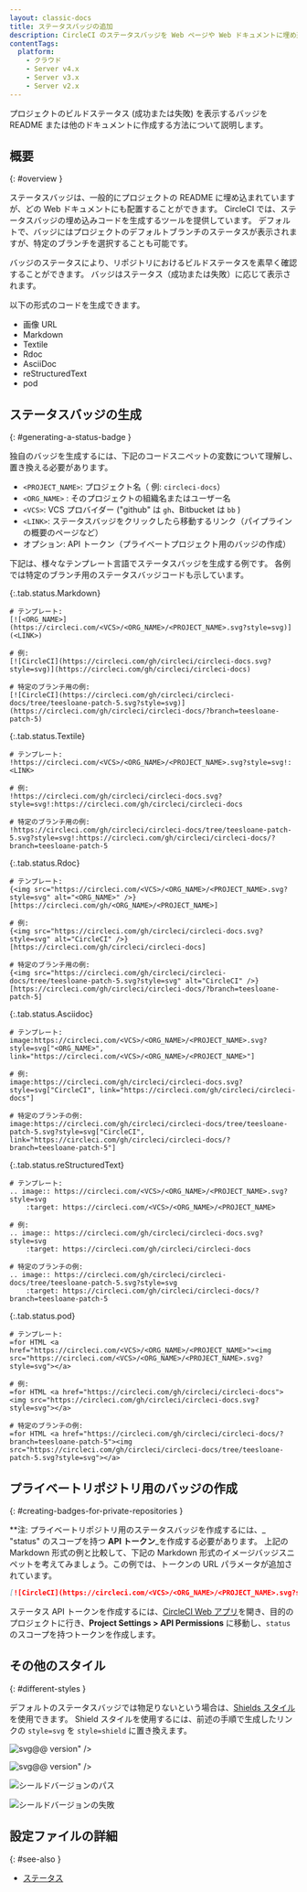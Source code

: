 ```yaml
---
layout: classic-docs
title: ステータスバッジの追加
description: CircleCI のステータスバッジを Web ページや Web ドキュメントに埋め込む方法
contentTags:
  platform:
    - クラウド
    - Server v4.x
    - Server v3.x
    - Server v2.x
---
```


プロジェクトのビルドステータス (成功または失敗) を表示するバッジを README または他のドキュメントに作成する方法について説明します。

## 概要
{: #overview }

ステータスバッジは、一般的にプロジェクトの README に埋め込まれていますが、どの Web ドキュメントにも配置することができます。 CircleCI では、ステータスバッジの埋め込みコードを生成するツールを提供しています。 デフォルトで、バッジにはプロジェクトのデフォルトブランチのステータスが表示されますが、特定のブランチを選択することも可能です。

バッジのステータスにより、リポジトリにおけるビルドステータスを素早く確認することができます。 バッジはステータス（成功または失敗）に応じて表示されます。

以下の形式のコードを生成できます。
- 画像 URL
- Markdown
- Textile
- Rdoc
- AsciiDoc
- reStructuredText
- pod

## ステータスバッジの生成
{: #generating-a-status-badge }

独自のバッジを生成するには、下記のコードスニペットの変数について理解し、置き換える必要があります。

- `<PROJECT_NAME>`: プロジェクト名（ 例: `circleci-docs`）
- `<ORG_NAME>` : そのプロジェクトの組織名またはユーザー名
- `<VCS>`: VCS プロバイダー ("github" は `gh`、Bitbucket は `bb` )
- `<LINK>`: ステータスバッジをクリックしたら移動するリンク（パイプラインの概要のページなど）
- オプション: API トークン（プライベートプロジェクト用のバッジの作成）

下記は、様々なテンプレート言語でステータスバッジを生成する例です。 各例では特定のブランチ用のステータスバッジコードも示しています。

{:.tab.status.Markdown}
```text
# テンプレート:
[![<ORG_NAME>](https://circleci.com/<VCS>/<ORG_NAME>/<PROJECT_NAME>.svg?style=svg)](<LINK>)

# 例:
[![CircleCI](https://circleci.com/gh/circleci/circleci-docs.svg?style=svg)](https://circleci.com/gh/circleci/circleci-docs)

# 特定のブランチ用の例:
[![CircleCI](https://circleci.com/gh/circleci/circleci-docs/tree/teesloane-patch-5.svg?style=svg)](https://circleci.com/gh/circleci/circleci-docs/?branch=teesloane-patch-5)
```

{:.tab.status.Textile}
```text
# テンプレート:
!https://circleci.com/<VCS>/<ORG_NAME>/<PROJECT_NAME>.svg?style=svg!:<LINK>

# 例:
!https://circleci.com/gh/circleci/circleci-docs.svg?style=svg!:https://circleci.com/gh/circleci/circleci-docs

# 特定のブランチ用の例:
!https://circleci.com/gh/circleci/circleci-docs/tree/teesloane-patch-5.svg?style=svg!:https://circleci.com/gh/circleci/circleci-docs/?branch=teesloane-patch-5
```

{:.tab.status.Rdoc}
```text
# テンプレート:
{<img src="https://circleci.com/<VCS>/<ORG_NAME>/<PROJECT_NAME>.svg?style=svg" alt="<ORG_NAME>" />}[https://circleci.com/gh/<ORG_NAME>/<PROJECT_NAME>]

# 例:
{<img src="https://circleci.com/gh/circleci/circleci-docs.svg?style=svg" alt="CircleCI" />}[https://circleci.com/gh/circleci/circleci-docs]

# 特定のブランチ用の例:
{<img src="https://circleci.com/gh/circleci/circleci-docs/tree/teesloane-patch-5.svg?style=svg" alt="CircleCI" />}[https://circleci.com/gh/circleci/circleci-docs/?branch=teesloane-patch-5]
```

{:.tab.status.Asciidoc}
```text
# テンプレート:
image:https://circleci.com/<VCS>/<ORG_NAME>/<PROJECT_NAME>.svg?style=svg["<ORG_NAME>", link="https://circleci.com/<VCS>/<ORG_NAME>/<PROJECT_NAME>"]

# 例:
image:https://circleci.com/gh/circleci/circleci-docs.svg?style=svg["CircleCI", link="https://circleci.com/gh/circleci/circleci-docs"]

# 特定のブランチの例:
image:https://circleci.com/gh/circleci/circleci-docs/tree/teesloane-patch-5.svg?style=svg["CircleCI", link="https://circleci.com/gh/circleci/circleci-docs/?branch=teesloane-patch-5"]
```

{:.tab.status.reStructuredText}
```text
# テンプレート:
.. image:: https://circleci.com/<VCS>/<ORG_NAME>/<PROJECT_NAME>.svg?style=svg
    :target: https://circleci.com/<VCS>/<ORG_NAME>/<PROJECT_NAME>

# 例:
.. image:: https://circleci.com/gh/circleci/circleci-docs.svg?style=svg
    :target: https://circleci.com/gh/circleci/circleci-docs

# 特定のブランチの例:
.. image:: https://circleci.com/gh/circleci/circleci-docs/tree/teesloane-patch-5.svg?style=svg
    :target: https://circleci.com/gh/circleci/circleci-docs/?branch=teesloane-patch-5
```

{:.tab.status.pod}
```text
# テンプレート:
=for HTML <a href="https://circleci.com/<VCS>/<ORG_NAME>/<PROJECT_NAME>"><img src="https://circleci.com/<VCS>/<ORG_NAME>/<PROJECT_NAME>.svg?style=svg"></a>

# 例:
=for HTML <a href="https://circleci.com/gh/circleci/circleci-docs"><img src="https://circleci.com/gh/circleci/circleci-docs.svg?style=svg"></a>

# 特定のブランチの例:
=for HTML <a href="https://circleci.com/gh/circleci/circleci-docs/?branch=teesloane-patch-5"><img src="https://circleci.com/gh/circleci/circleci-docs/tree/teesloane-patch-5.svg?style=svg"></a>

```

## プライベートリポジトリ用のバッジの作成
{: #creating-badges-for-private-repositories }

**注: プライベートリポジトリ用のステータスバッジを作成するには、_ "status" のスコープを持つ </strong>**API トークン**_を作成する必要があります。 上記の Markdown 形式の例と比較して、下記の Markdown 形式のイメージバッジスニペットを考えてみましょう。この例では、トークンの URL パラメータが追加されています。</p>

```markdown
[![CircleCI](https://circleci.com/<VCS>/<ORG_NAME>/<PROJECT_NAME>.svg?style=svg&circle-token=<YOUR_STATUS_API_TOKEN>)](<LINK>)
```

ステータス API トークンを作成するには、[CircleCI Web アプリ](https://app.circleci.com/)を開き、目的のプロジェクトに行き、**Project Settings > API Permissions** に移動し、`status`のスコープを持つトークンを作成します。

## その他のスタイル
{: #different-styles }

デフォルトのステータスバッジでは物足りないという場合は、[Shields スタイル](https://shields.io/)を使用できます。 Shield スタイルを使用するには、前述の手順で生成したリンクの `style=svg` を `style=shield` に置き換えます。

![svg</code>@@ version" />]({{site.baseurl}}/assets/img/docs/svg-passed.png)

![svg</code>@@ version" />]({{site.baseurl}}/assets/img/docs/svg-failed.png)

![シールドバージョンのパス]({{site.baseurl}}/assets/img/docs/shield-passing.png)

![シールドバージョンの失敗]({{site.baseurl}}/assets/img/docs/shield-failing.png)

## 設定ファイルの詳細
{: #see-also }

* [ステータス]({{site.baseurl}}/ja/status/)
